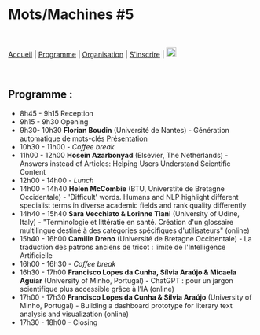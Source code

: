 # Mots/Machines #5

<br>

[Accueil](https://motsmachines.github.io/2023/fr) | [Programme](https://motsmachines.github.io/2023/fr/program) | [Organisation](https://motsmachines.github.io/2023/fr/orga) | [S'inscrire](https://motsmachines.github.io/2023/fr/registration) | [<img src="EN.png" width="20">](https://motsmachines.github.io/2023/en/program)

<br>

## Programme :

- 8h45 - 9h15 Reception
- 9h15 - 9h30 Opening
- 9h30- 10h30  **Florian Boudin** (Université de Nantes) - Génération automatique de mots-clés 
[Présentation](https://github.com/motsmachines/2023/files/11261354/2023.03.17-journee-etude-mots-machines.pdf)
- 10h30 - 11h00 - *Coffee break*
- 11h00 - 12h00 **Hosein Azarbonyad** (Elsevier, The Netherlands) - Answers instead of Articles: Helping Users Understand Scientific Content
- 12h00 - 14h00 - *Lunch*
- 14h00 - 14h40 **Helen McCombie** (BTU, Universtité de Bretagne Occidentale) - 'Difficult' words. Humans and NLP highlight different specialist terms in diverse academic fields and rank quality differently
- 14h40 - 15h40 **Sara Vecchiato & Lorinne Tiani** (University of Udine, Italy) - "Terminologie et littératie en santé. Création d'un glossaire multilingue destiné à des catégories spécifiques d'utilisateurs" (online)
- 15h40 - 16h00 **Camille Dreno** (Université de Bretagne Occidentale) - La traduction des patrons anciens de tricot : limite de l'Intelligence Artificielle
- 16h00 - 16h30 - *Coffee break*
- 16h30 - 17h00 **Francisco Lopes da Cunha, Sílvia Araújo & Micaela Aguiar** (University of Minho, Portugal) - ChatGPT : pour un jargon scientifique plus accessible grâce à l’IA (online)
- 17h00 - 17h30 **Francisco Lopes da Cunha & Sílvia Araújo** (University of Minho, Portugal) - Building a dashboard prototype for literary text analysis and visualization (online)
- 17h30 - 18h00 - Closing


